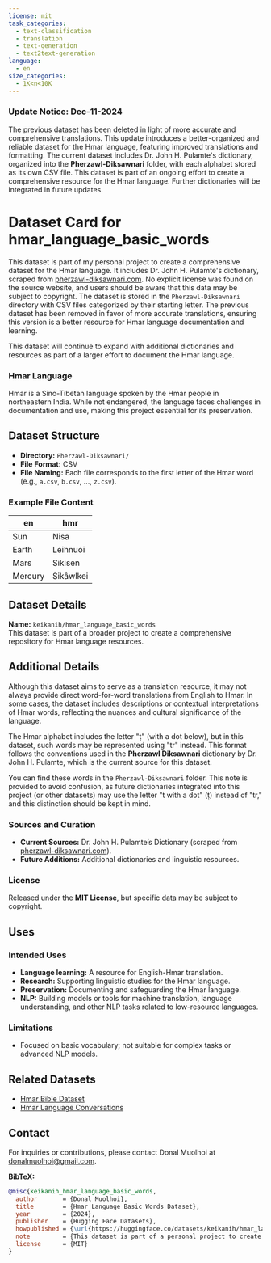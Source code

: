```yaml
---
license: mit
task_categories:
  - text-classification
  - translation
  - text-generation
  - text2text-generation
language:
  - en
size_categories:
  - 1K<n<10K
---
```


### Update Notice: Dec-11-2024

The previous dataset has been deleted in light of more accurate and comprehensive translations. This update introduces a better-organized and reliable dataset for the Hmar language, featuring improved translations and formatting. The current dataset includes Dr. John H. Pulamte's dictionary, organized into the **Pherzawl-Diksawnari** folder, with each alphabet stored as its own CSV file. This dataset is part of an ongoing effort to create a comprehensive resource for the Hmar language. Further dictionaries will be integrated in future updates.

# Dataset Card for hmar_language_basic_words

This dataset is part of my personal project to create a comprehensive dataset for the Hmar language. It includes Dr. John H. Pulamte's dictionary, scraped from [pherzawl-diksawnari.com](https://pherzawl-diksawnari.com/). No explicit license was found on the source website, and users should be aware that this data may be subject to copyright. The dataset is stored in the `Pherzawl-Diksawnari` directory with CSV files categorized by their starting letter. The previous dataset has been removed in favor of more accurate translations, ensuring this version is a better resource for Hmar language documentation and learning.

This dataset will continue to expand with additional dictionaries and resources as part of a larger effort to document the Hmar language.

### Hmar Language

Hmar is a Sino-Tibetan language spoken by the Hmar people in northeastern India. While not endangered, the language faces challenges in documentation and use, making this project essential for its preservation.

## Dataset Structure

- **Directory:** `Pherzawl-Diksawnari/`
- **File Format:** CSV
- **File Naming:** Each file corresponds to the first letter of the Hmar word (e.g., `a.csv`, `b.csv`, ..., `z.csv`).

### Example File Content

| en         | hmr         |
|------------|-------------|
| Sun        | Nisa        |
| Earth      | Leihnuoi    |
| Mars       | Sikisen     |
| Mercury    | Sikâwlkei   |

## Dataset Details

**Name:** `keikanih/hmar_language_basic_words`  
This dataset is part of a broader project to create a comprehensive repository for Hmar language resources.

## Additional Details

Although this dataset aims to serve as a translation resource, it may not always provide direct word-for-word translations from English to Hmar. In some cases, the dataset includes descriptions or contextual interpretations of Hmar words, reflecting the nuances and cultural significance of the language.

The Hmar alphabet includes the letter "ṭ" (with a dot below), but in this dataset, such words may be represented using "tr" instead. This format follows the conventions used in the **Pherzawl Diksawnari** dictionary by Dr. John H. Pulamte, which is the current source for this dataset. 

You can find these words in the `Pherzawl-Diksawnari` folder. This note is provided to avoid confusion, as future dictionaries integrated into this project (or other datasets) may use the letter "t with a dot" (ṭ) instead of "tr," and this distinction should be kept in mind.

### Sources and Curation

- **Current Sources:** Dr. John H. Pulamte’s Dictionary (scraped from [pherzawl-diksawnari.com](https://pherzawl-diksawnari.com/)).
- **Future Additions:** Additional dictionaries and linguistic resources.

### License

Released under the **MIT License**, but specific data may be subject to copyright.

## Uses

### Intended Uses

- **Language learning:** A resource for English-Hmar translation.
- **Research:** Supporting linguistic studies for the Hmar language.
- **Preservation:** Documenting and safeguarding the Hmar language.
- **NLP:** Building models or tools for machine translation, language understanding, and other NLP tasks related to low-resource languages.

### Limitations

- Focused on basic vocabulary; not suitable for complex tasks or advanced NLP models.

## Related Datasets

- [Hmar Bible Dataset](https://huggingface.co/datasets/keikanih/hmar_bible_dataset)
- [Hmar Language Conversations](https://huggingface.co/datasets/keikanih/hmar_language_conversations)

## Contact

For inquiries or contributions, please contact Donal Muolhoi at donalmuolhoi@gmail.com.

**BibTeX:**
```bibtex
@misc{keikanih_hmar_language_basic_words,
  author       = {Donal Muolhoi},
  title        = {Hmar Language Basic Words Dataset},
  year         = {2024},
  publisher    = {Hugging Face Datasets},
  howpublished = {\url{https://huggingface.co/datasets/keikanih/hmar_language_basic_words}},
  note         = {This dataset is part of a personal project to create a comprehensive dataset for the Hmar language. It includes organized translations with plans for future expansion.},
  license      = {MIT}
}